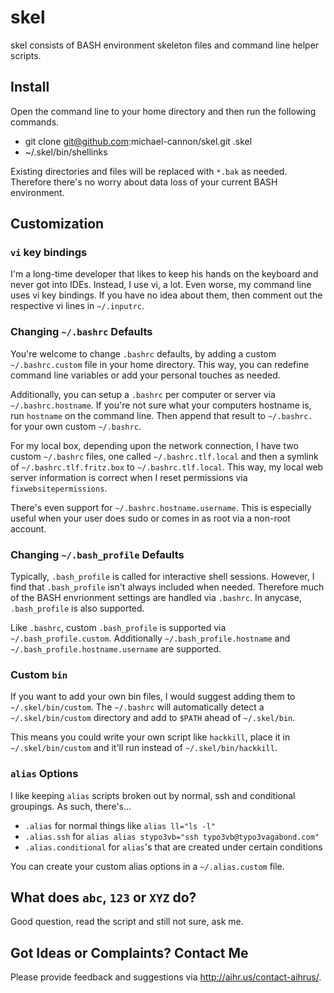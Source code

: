 # skel

skel consists of BASH environment skeleton files and command line helper scripts.

## Install

Open the command line to your home directory and then run the following commands.

* git clone git@github.com:michael-cannon/skel.git .skel
* ~/.skel/bin/shellinks

Existing directories and files will be replaced with `*.bak` as needed. Therefore there's no worry about data loss of your current BASH environment.

## Customization

### `vi` key bindings

I'm a long-time developer that likes to keep his hands on the keyboard and never got into IDEs. Instead, I use vi, a lot. Even worse, my command line uses vi key bindings. If you have no idea about them, then comment out the respective vi lines in `~/.inputrc`.

### Changing `~/.bashrc` Defaults

You're welcome to change `.bashrc` defaults, by adding a custom `~/.bashrc.custom` file in your home directory. This way, you can redefine command line variables or add your personal touches as needed.

Additionally, you can setup a `.bashrc` per computer or server via `~/.bashrc.hostname`. If you're not sure what your computers hostname is, run `hostname` on the command line. Then append that result to `~/.bashrc.` for your own custom `~/.bashrc`.

For my local box, depending upon the network connection, I have two custom `~/.bashrc` files, one called `~/.bashrc.tlf.local` and then a symlink of `~/.bashrc.tlf.fritz.box` to `~/.bashrc.tlf.local`. This way, my local web server information is correct when I reset permissions via `fixwebsitepermissions`.

There's even support for `~/.bashrc.hostname.username`. This is especially useful when your user does sudo or comes in as root via a non-root account.

### Changing `~/.bash_profile` Defaults

Typically, `.bash_profile` is called for interactive shell sessions. However, I find that `.bash_profile` isn't always included when needed. Therefore much of the BASH envrionment settings are handled via `.bashrc`. In anycase, `.bash_profile` is also supported.

Like `.bashrc`, custom `.bash_profile` is supported via `~/.bash_profile.custom`. Additionally `~/.bash_profile.hostname` and `~/.bash_profile.hostname.username` are supported.

### Custom `bin`

If you want to add your own bin files, I would suggest adding them to `~/.skel/bin/custom`. The `~/.bashrc` will automatically detect a `~/.skel/bin/custom` directory and add to `$PATH` ahead of `~/.skel/bin`.

This means you could write your own script like `hackkill`, place it in `~/.skel/bin/custom` and it'll run instead of `~/.skel/bin/hackkill`.

### `alias` Options

I like keeping `alias` scripts broken out by normal, ssh and conditional groupings. As such, there's…
* `.alias` for normal things like `alias ll="ls -l"`
* `.alias.ssh` for `alias alias stypo3vb="ssh typo3vb@typo3vagabond.com"`
* `.alias.conditional` for `alias`'s that are created under certain conditions

You can create your custom alias options in a `~/.alias.custom` file.

## What does `abc`, `123` or `XYZ` do?

Good question, read the script and still not sure, ask me.

## Got Ideas or Complaints? Contact Me

Please provide feedback and suggestions via http://aihr.us/contact-aihrus/.